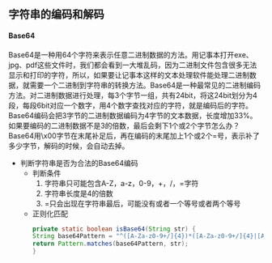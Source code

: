 ## 字符串的编码和解码

#### Base64
Base64是一种用64个字符来表示任意二进制数据的方法。用记事本打开exe、jpg、pdf这些文件时，我们都会看到一大堆乱码，因为二进制文件包含很多无法显示和打印的字符，所以，如果要让记事本这样的文本处理软件能处理二进制数据，就需要一个二进制到字符串的转换方法。Base64是一种最常见的二进制编码方法。对二进制数据进行处理，每3个字节一组，共有24bit，将这24bit划分为4段，每段6bit对应一个数字，用4个数字查找对应的字符，就是编码后的字符。Base64编码会把3字节的二进制数据编码为4字节的文本数据，长度增加33%。如果要编码的二进制数据不是3的倍数，最后会剩下1个或2个字节怎么办？Base64用\x00字节在末尾补足后，再在编码的末尾加上1个或2个=号，表示补了多少字节，解码的时候，会自动去掉。

* 判断字符串是否为合法的Base64编码
  * 判断条件
    1. 字符串只可能包含A-Z，a-z，0-9，+，/，=字符 
    2. 字符串长度是4的倍数 
    3. =只会出现在字符串最后，可能没有或者一个等号或者两个等号
  * 正则化匹配
    ```java
    private static boolean isBase64(String str) {
    String base64Pattern = "^([A-Za-z0-9+/]{4})*([A-Za-z0-9+/]{4}|[A-Za-z0-9+/]{3}=|[A-Za-z0-9+/]{2}==)$";
    return Pattern.matches(base64Pattern, str);
    }
    ```